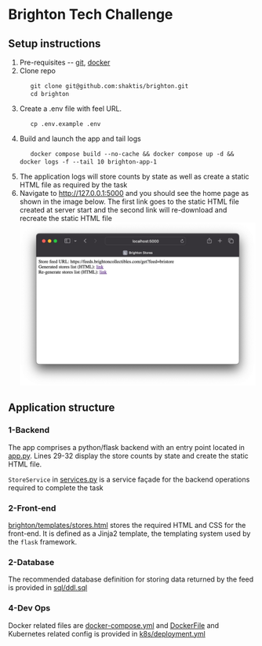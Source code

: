# Brighton Tech Challenge

## Setup instructions
1. Pre-requisites -- [git](https://git-scm.com/downloads), [docker](https://www.docker.com/products/docker-desktop/)
2. Clone repo
    ```shell
       git clone git@github.com:shaktis/brighton.git
       cd brighton
    ```
3. Create a .env file with feel URL.  
    ```shell
       cp .env.example .env
    ```
4. Build and launch the app and tail logs 
    ```shell
       docker compose build --no-cache && docker compose up -d && docker logs -f --tail 10 brighton-app-1 
    ```
5. The application logs will store counts by state as well as create a static HTML file as required by the task 
6. Navigate to http://127.0.0.1:5000 and you should see the home page as shown in the image below. The first link goes to the static HTML file created at server start and the second link will re-download and recreate the static HTML file
   ![Home Page](docs/images/homepage.jpg)

## Application structure 
### 1-Backend 
The app comprises a python/flask backend with an entry point located in [app.py](brighton/app.py). Lines 29-32 display the store counts by state and create the static HTML file.

`StoreService` in [services.py](brighton/services.py) is a service façade for the backend operations required to complete the task  

### 2-Front-end
[brighton/templates/stores.html](brighton/templates/stores.html) stores the required HTML and CSS for the front-end. It is defined as a Jinja2 template, the templating system used by the `flask` framework.

### 2-Database
The recommended database definition for storing data returned by the feed is provided in [sql/ddl.sql](sql/ddl.sql) 

### 4-Dev Ops
Docker related files are [docker-compose.yml](docker-compose.yml) and [DockerFile](DockerFile) and Kubernetes related config is provided in [k8s/deployment.yml](k8s/deployment.yml)